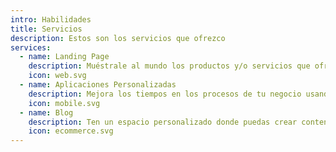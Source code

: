 ```yaml
---
intro: Habilidades
title: Servicios
description: Estos son los servicios que ofrezco
services:
  - name: Landing Page
    description: Muéstrale al mundo los productos y/o servicios que ofreces
    icon: web.svg
  - name: Aplicaciones Personalizadas
    description: Mejora los tiempos en los procesos de tu negocio usando una aplicación que se adapte a tus necesidades
    icon: mobile.svg
  - name: Blog
    description: Ten un espacio personalizado donde puedas crear contenido acerca de tu pasión o tus intereses mejorando
    icon: ecommerce.svg
---
```


